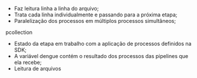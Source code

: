 

* Faz leitura linha a linha do arquivo;
* Trata cada linha individualmente e passando para a próxima etapa;
* Paralelização dos processos em múltiplos processos simultâneos;

pcollection
* Estado da etapa em trabalho com a aplicação de processos definidos na SDK;
* A variável dengue contém o resultado dos processos das pipelines que ela recebe;
* Leitura de arquivos


